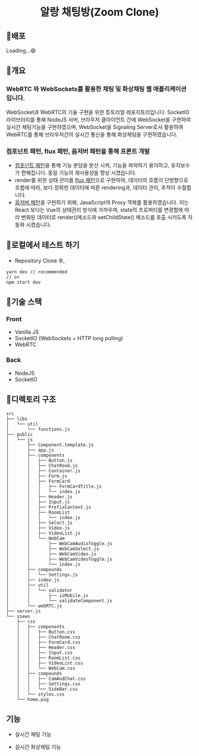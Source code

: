 <h1 align="center">알랑 채팅방(Zoom Clone)</h1>

## 📄배포

Loading...😅

## 📄개요

### WebRTC 와 WebSockets를 활용한 채팅 및 화상채팅 웹 애플리케이션 입니다.

WebSocket과 WebRTC의 기술 구현을 위한 튜토리얼 레포지토리입니다.
SocketIO 라이브러리를 통해 NodeJS 서버, 브라우저 클라이언트 간에 WebSocket을 구현하여 실시간 채팅기능을 구현하였으며,
WebSocket을 Signaling Server로서 활용하여 WebRTC를 통해 브라우저간의 실시간 통신을 통해 화상채팅을 구현하였습니다.

### **컴포넌트 패턴**, **flux 패턴**, **옵저버 패턴**을 통해 프론트 개발

- [컴포넌트 패턴](https://ansohxxn.github.io/design%20pattern/chapter1/)을 통해 기능 분담을 분산 시켜, 기능을 파악하기 용이하고, 유지보수가 편해집니다. 동일 기능의 재사용성을 향상 시켰습니다.
- render를 위한 상태 관리를 [flux 패턴](https://facebook.github.io/flux/docs/in-depth-overview/)으로 구현하여, 데이터의 흐름이 단방향으로 흐름에 따라, 보다 정확한 데이터에 따른 rendering과, 데이터 관리, 추적이 수월합니다.
- [옵저버 패턴](https://refactoring.guru/design-patterns/observer)을 구현하기 위해, JavaScript의 Proxy 객체를 활용하였습니다. 이는 React 보다는 Vue의 상태관리 방식에 가까우며, state의 프로퍼티를 변경함에 따라 변화된 데이터로 render()메소드와 setChildState() 메소드를 호출 시키도록 자동화 시켰습니다.

## 📄로컬에서 테스트 하기

- Repository Clone 후,

```
yarn dev // recommended
// or
npm start dev
```

## 📄기술 스택

### Front

- Vanilla JS
- SocketIO (WebSockets + HTTP long polling)
- WebRTC

### Back

- NodeJS
- SocketIO

## 📄디렉토리 구조

```
src
├── libs
│   └── util
│       └── functions.js
├── public
│   └── js
│       ├── Component.template.js
│       ├── app.js
│       ├── components
│       │   ├── Button.js
│       │   ├── ChatRoom.js
│       │   ├── Container.js
│       │   ├── Form.js
│       │   ├── FormCard
│       │   │   ├── FormCardTitle.js
│       │   │   └── index.js
│       │   ├── Header.js
│       │   ├── Input.js
│       │   ├── PrefixContent.js
│       │   ├── RoomList
│       │   │   └── index.js
│       │   ├── Select.js
│       │   ├── Video.js
│       │   ├── VideoList.js
│       │   └── WebCam
│       │       ├── WebCamAudioToggle.js
│       │       ├── WebCamSelect.js
│       │       ├── WebCamVideo.js
│       │       ├── WebCamVideoToggle.js
│       │       └── index.js
│       ├── compounds
│       │   └── Settings.js
│       ├── index.js
│       ├── util
│       │   └── validator
│       │       ├── isMobile.js
│       │       └── validateComponent.js
│       └── webRTC.js
├── server.js
└── views
    ├── css
    │   ├── components
    │   │   ├── Button.css
    │   │   ├── ChatRoom.css
    │   │   ├── FormCard.css
    │   │   ├── Header.css
    │   │   ├── Input.css
    │   │   ├── RoomList.css
    │   │   ├── VideoList.css
    │   │   └── WebCam.css
    │   ├── compounds
    │   │   ├── CamAndChat.css
    │   │   ├── Settings.css
    │   │   └── SideBar.css
    │   └── styles.css
    └── home.pug
```

## 기능

- 실시간 채팅 기능

- 실시간 화상채팅 기능
